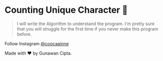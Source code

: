 #  Counting Unique Character 🌿

> I will write the Algorithm to understand
the program. I'm pretty sure that you will
struggle for the first time if you never make this program before.

Follow Instagram [@coocaainne](https://www.instagram.com/coocaainne)

Made with ❤️ by Gunawan Cipta.
